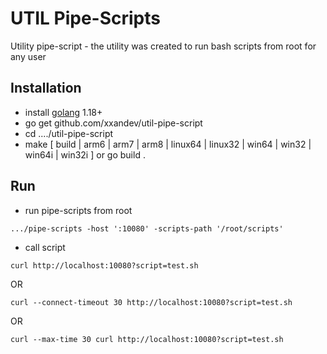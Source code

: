 # **UTIL Pipe-Scripts**

Utility pipe-script - the utility was created to run bash scripts from root for any user

## **Installation**
- install [golang](https://go.dev/) 1.18+
- go get github.com/xxandev/util-pipe-script
- cd ..../util-pipe-script
- make [ build | arm6 | arm7 | arm8 | linux64 | linux32 | win64 | win32 | win64i | win32i ] or go build .

## **Run**
- run pipe-scripts from root
```
.../pipe-scripts -host ':10080' -scripts-path '/root/scripts'
```

- call script
```
curl http://localhost:10080?script=test.sh
```
OR
```
curl --connect-timeout 30 http://localhost:10080?script=test.sh
```
OR
```
curl --max-time 30 curl http://localhost:10080?script=test.sh
```